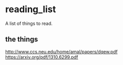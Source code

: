 # reading_list
A list of things to read.


## the things

http://www.ccs.neu.edu/home/amal/papers/dqew.pdf
https://arxiv.org/pdf/1310.6299.pdf
